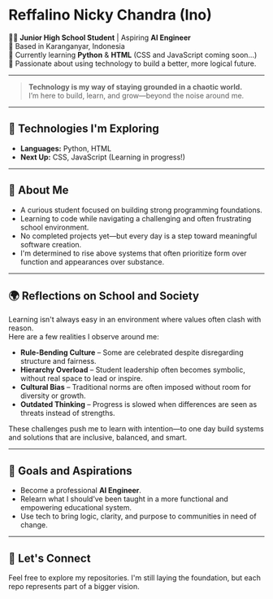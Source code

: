 # Reffalino Nicky Chandra (Ino)

👨‍💻 **Junior High School Student** | Aspiring **AI Engineer**  
📍 Based in Karanganyar, Indonesia  
🌱 Currently learning **Python** & **HTML** (CSS and JavaScript coming soon...)  
🚀 Passionate about using technology to build a better, more logical future.

---

> **Technology is my way of staying grounded in a chaotic world.**  
> I’m here to build, learn, and grow—beyond the noise around me.

---

## 🔧 Technologies I'm Exploring
- **Languages:** Python, HTML
- **Next Up:** CSS, JavaScript (Learning in progress!)

---

## 🧠 About Me
- A curious student focused on building strong programming foundations.
- Learning to code while navigating a challenging and often frustrating school environment.
- No completed projects yet—but every day is a step toward meaningful software creation.
- I'm determined to rise above systems that often prioritize form over function and appearances over substance.

---

## 🌍 Reflections on School and Society
Learning isn't always easy in an environment where values often clash with reason.  
Here are a few realities I observe around me:

- **Rule-Bending Culture** – Some are celebrated despite disregarding structure and fairness.
- **Hierarchy Overload** – Student leadership often becomes symbolic, without real space to lead or inspire.
- **Cultural Bias** – Traditional norms are often imposed without room for diversity or growth.
- **Outdated Thinking** – Progress is slowed when differences are seen as threats instead of strengths.

These challenges push me to learn with intention—to one day build systems and solutions that are inclusive, balanced, and smart.

---

## 🔮 Goals and Aspirations
- Become a professional **AI Engineer**.
- Relearn what I should’ve been taught in a more functional and empowering educational system.
- Use tech to bring logic, clarity, and purpose to communities in need of change.

---

## 🤝 Let's Connect
Feel free to explore my repositories. I'm still laying the foundation, but each repo represents part of a bigger vision.

